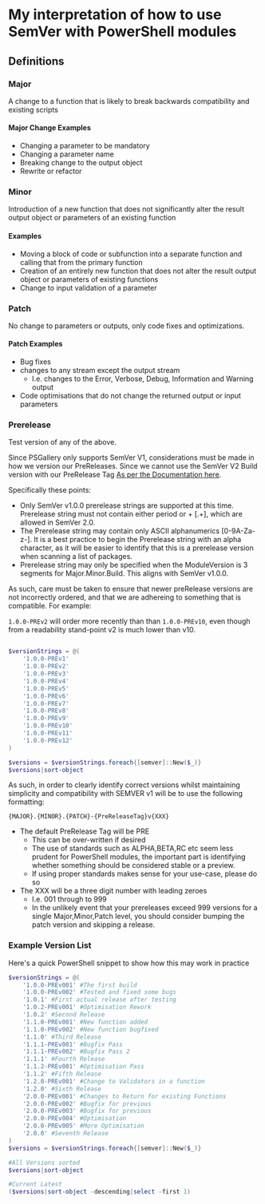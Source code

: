 # My interpretation of how to use SemVer with PowerShell modules

## Definitions

### Major

A change to a function that is likely to break backwards compatibility and existing scripts

#### Major Change Examples

- Changing a parameter to be mandatory
- Changing a parameter name
- Breaking change to the output object
- Rewrite or refactor

### Minor

Introduction of a new function that does not significantly alter the result output object or parameters of an existing function

#### Examples

- Moving a block of code or subfunction into a separate function and calling that from the primary function
- Creation of an entirely new function that does not alter the result output object or parameters of existing functions
- Change to input validation of a parameter

### Patch

No change to parameters or outputs, only code fixes and optimizations.

#### Patch Examples

- Bug fixes
- changes to any stream except the output stream
  - I.e. changes to the Error, Verbose, Debug, Information and Warning output
- Code optimisations that do not change the returned output or input parameters

### Prerelease

Test version of any of the above.

Since PSGallery only supports SemVer V1, considerations must be made in how we version our PreReleases. Since we cannot use the SemVer V2 Build version with our PreRelease Tag [As per the Documentation here](https://learn.microsoft.com/en-us/powershell/gallery/concepts/module-prerelease-support?view=powershellget-3.x#identifying-a-module-version-as-a-prerelease).

Specifically these points:

- Only SemVer v1.0.0 prerelease strings are supported at this time. Prerelease string must not contain either period or + [.+], which are allowed in SemVer 2.0.
- The Prerelease string may contain only ASCII alphanumerics [0-9A-Za-z-]. It is a best practice to begin the Prerelease string with an alpha character, as it will be easier to identify that this is a prerelease version when scanning a list of packages.
- Prerelease string may only be specified when the ModuleVersion is 3 segments for Major.Minor.Build. This aligns with SemVer v1.0.0.

As such, care must be taken to ensure that newer preRelease versions are not incorrectly ordered, and that we are adhereing to something that is compatible. For example:

`1.0.0-PREv2` will order more recently than than `1.0.0-PREv10`, even though from a readability stand-point v2 is much lower than v10.

```PowerShell

$versionStrings = @(
    '1.0.0-PREv1'
    '1.0.0-PREv2'
    '1.0.0-PREv3'
    '1.0.0-PREv4'
    '1.0.0-PREv5'
    '1.0.0-PREv6'
    '1.0.0-PREv7'
    '1.0.0-PREv8'
    '1.0.0-PREv9'
    '1.0.0-PREv10'
    '1.0.0-PREv11'
    '1.0.0-PREv12'
)

$versions = $versionStrings.foreach{[semver]::New($_)}
$versions|sort-object

```

As such, in order to clearly identify correct versions whilst maintaining simplicity and compatibility with SEMVER v1 will be to use the following formatting:

`{MAJOR}.{MINOR}.{PATCH}-{PreReleaseTag}v{XXX}`

- The default PreRelease Tag will be PRE
  - This can be over-written if desired
  - The use of standards such as ALPHA,BETA,RC etc seem less prudent for PowerShell modules, the important part is identifying whether something should be considered stable or a preview.
  - If using proper standards makes sense for your use-case, please do so
- The XXX will be a three digit number with leading zeroes
  - I.e. 001 through to 999
  - In the unlikely event that your prereleases exceed 999 versions for a single Major,Minor,Patch level, you should consider bumping the patch version and skipping a release.

### Example Version List

Here's a quick PowerShell snippet to show how this may work in practice

```PowerShell
$versionStrings = @(
    '1.0.0-PREv001' #The first build
    '1.0.0-PREv002' #Tested and fixed some bugs
    '1.0.1' #First actual release after testing
    '1.0.2-PREv001' #Optimisation Rework
    '1.0.2' #Second Release
    '1.1.0-PREv001' #New function added
    '1.1.0-PREv002' #New function bugfixed
    '1.1.0' #Third Release
    '1.1.1-PREv001' #Bugfix Pass
    '1.1.1-PREv002' #Bugfix Pass 2
    '1.1.1' #Fourth Release
    '1.1.2-PREv001' #Optimisation Pass
    '1.1.2' #Fifth Release
    '1.2.0-PREv001' #Change to Validators in a function
    '1.2.0' #Sixth Release
    '2.0.0-PREv001' #Changes to Return for existing Functions
    '2.0.0-PREv002' #Bugfix for previous
    '2.0.0-PREv003' #Bugfix for previous
    '2.0.0-PREv004' #Optimisation
    '2.0.0-PREv005' #More Optimisation
    '2.0.0' #Seventh Release
)
$versions = $versionStrings.foreach{[semver]::New($_)}

#All Versions sorted 
$versions|sort-object

#Current Latest
($versions|sort-object -descending|select -first 1)

```
